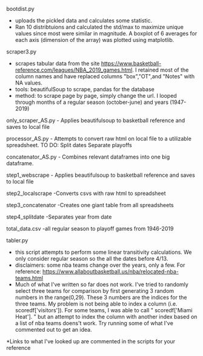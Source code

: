 bootdist.py

  - uploads the pickled data and calculates some statistic. 
  - Ran 10 distribtuions and calculated the std/max to maximize unique values since most were similar in magnitude. A boxplot of 6 averages for each axis (dimension of the array) was plotted using matplotlib.


scraper3.py 

   - scrapes tabular data from the site https://www.basketball-reference.com/leagues/NBA_2019_games.html. I retained most of     the column names and have replaced columns "box","OT",and "Notes" with NA values.
   - tools: beautifulSoup to scrape, pandas for the database
   - method: to scrape page by page, simply change the url. I looped through months of a regular season (october-june) and years (1947-2019)

only_scraper_AS.py
    - Applies beautifulsoup to basketball reference and saves to local file
    
processor_AS.py
    - Attempts to convert raw html on local file to a utilizable spreadsheet.
    TO DO: 
          Split dates
          Separate playoffs

concatenator_AS.py
    - Combines relevant dataframes into one big dataframe.
    
step1_webscrape
    - Applies beautifulsoup to basketball reference and saves to local file
    
step2_localscrape
    -Converts csvs with raw html to spreadsheet
    
step3_concatenator
    -Creates one giant table from all spreadsheets
    
step4_splitdate
    -Separates year from date
    
total_data.csv
    -all regular season to playoff games from 1946-2019
    
tabler.py

  - this script attempts to perform some linear transitivity calculations. We only consider regular season so the all the dates before 4/13.
  - disclaimers: some nba teams change over the years, only a few. For reference: https://www.allaboutbasketball.us/nba/relocated-nba-teams.html
  - Much of what I've written so far does not work. I've tried to randomly select three teams for comparison by first generating 3 random numbers in the range(0,29). These 3 numbers are the indices for the three teams. My problem is not being able to index a column (i.e. scoredf['visitors']). For some teams, I was able to call  "  scoredf['Miami Heat']. " but an attempt to index the column with another index based on a list of nba teams doens't work. Try running some of what I've commented out to get an idea.
    
    
 *Links to what I've looked up are commented in the scripts for your reference
